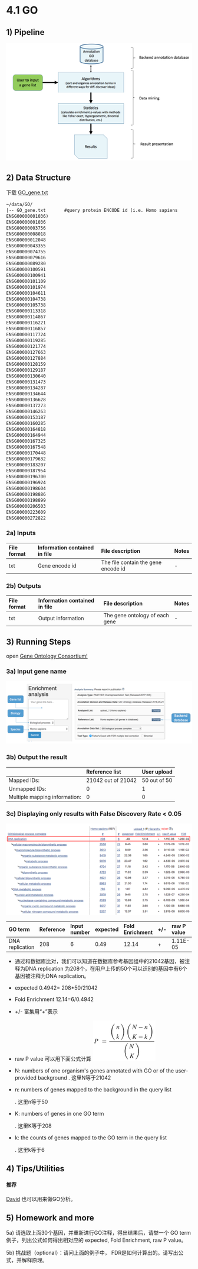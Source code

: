 # 4.1 GO

## 1\) Pipeline

![](../../.gitbook/assets/go1.png)

## 2\) Data Structure

下载 [GO\_gene.txt](https://cloud.tsinghua.edu.cn/f/b1a79026519945178c18/?dl=1)

```text
~/data/GO/
|-- GO_gene.txt       #query protein ENCODE id (i.e. Homo sapiens ENSG00000001036)
ENSG00000001036
ENSG00000003756
ENSG00000008018
ENSG00000012048
ENSG00000043355
ENSG00000074755
ENSG00000079616
ENSG00000089280
ENSG00000100591
ENSG00000100941
ENSG00000101109
ENSG00000101974
ENSG00000104611
ENSG00000104738
ENSG00000105738
ENSG00000113318
ENSG00000114867
ENSG00000116221
ENSG00000116857
ENSG00000117724
ENSG00000119285
ENSG00000121774
ENSG00000127663
ENSG00000127884
ENSG00000128159
ENSG00000129187
ENSG00000130640
ENSG00000131473
ENSG00000134287
ENSG00000134644
ENSG00000136628
ENSG00000137273
ENSG00000146263
ENSG00000153187
ENSG00000160285
ENSG00000164818
ENSG00000164944
ENSG00000167325
ENSG00000167548
ENSG00000170448
ENSG00000179632
ENSG00000183207
ENSG00000187954
ENSG00000196700
ENSG00000196924
ENSG00000198604
ENSG00000198886
ENSG00000198899
ENSG00000206503
ENSG00000223609
ENSG00000272822
```

### 2a\) **Inputs**

| **File format** | **Information contained in file** | **File description** | **Notes** |
| :--- | :--- | :--- | :--- |
| txt | Gene encode id | The file contain the gene encode id | - |

### 2b\) **Outputs**

| **File format** | **Information contained in file** | **File description** | **Notes** |
| :--- | :--- | :--- | :--- |
| txt | Output information | The gene ontology of each gene | - |

## 3\) Running Steps

open [Gene Ontology Consortium!](http://geneontology.org/page/go-enrichment-analysis)

### 3a\) **Input gene name**

![](../../.gitbook/assets/go_input1.png)

### 3b\) **Output the result**

|  | **Reference list** | **User upload** |
| :--- | :--- | :--- |
| Mapped IDs: | 21042 out of 21042 | 50 out of 50 |
| Unmapped IDs: | 0 | 1 |
| Multiple mapping information: | 0 | 0 |

### 3c\) Displaying only results with False Discovery Rate &lt; 0.05

![](../../.gitbook/assets/goout1.png)

| GO term | Reference | Input number | expected | Fold Enrichment | +/- | raw P value | FDR |
| :--- | :--- | :--- | :--- | :--- | :--- | :--- | :--- |
| DNA replication | 208 | 6 | 0.49 | 12.14 | + | 1.11E-05 | 1.25E-02 |

* 通过和数据库比对，我们可以知道在数据库参考基因组中的21042基因，被注释为DNA replication 为208个，在用户上传的50个可以识别的基因中有6个基因被注释为DNA replication。
* expected 0.4942= 208\*50/21042
* Fold Enrichment 12.14=6/0.4942
* +/- 富集用“+”表示
* raw P value 可以用下面公式计算 ![](../../.gitbook/assets/goout2.png)
* N: numbers of one organism's genes annotated with GO or of the user-provided background . 这里N等于21042
* n: numbers of genes mapped to the background in the query list

  . 这里n等于50

* K: numbers of genes in one GO term

  . 这里K等于208

* k:  the counts of genes mapped to the GO term in the query list

  . 这里k等于6

## 4\) Tips/Utilities

#### 推荐

[David](https://david.ncifcrf.gov/) 也可以用来做GO分析。

## 5\) Homework and more

5a\) 请选取上面30个基因，并重新进行GO注释，得出结果后，请举一个 GO term 例子，列出公式如何得出相对应的 expected, Fold Enrichment, raw P value。

5b\) 挑战题（optional）：请问上面的例子中， FDR是如何计算出的。请写出公式，并解释原理。

